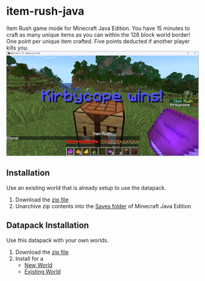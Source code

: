 # item-rush-java
Item Rush game mode for Minecraft Java Edition. You have 15 minutes to craft as many unique items as you can within the 128 block world border! One point per unique item crafted. Five points deducted if another player kills you.
![Item Rush](/item-rush-java.png)

## Installation
Use an existing world that is already setup to use the datapack.
1. Download the [zip file](https://github.com/kirbycope/item-rush-java/archive/refs/heads/main.zip)
1. Unarchive zip contents into the [Saves folder](https://help.minecraft.net/hc/en-us/articles/4409159214605-Managing-Data-and-Game-Storage-in-Minecraft-Java-Edition) of Minecraft Java Edition

## Datapack Installation
Use this datapack with your own worlds.
1. Download the [zip file](https://github.com/kirbycope/expanding-world/raw/main/item-rush.zip)
1. Install for a
   * [New World](https://minecraft.fandom.com/wiki/Tutorials/Installing_a_data_pack#At_the_creation_of_a_world)
   * [Existing World](https://minecraft.fandom.com/wiki/Tutorials/Installing_a_data_pack#In_an_existing_world)
